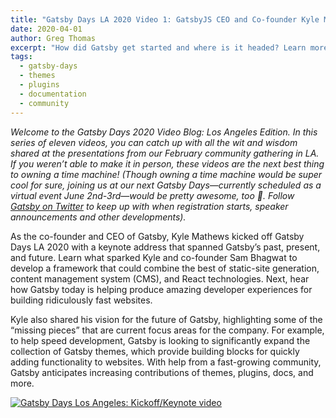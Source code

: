 ```yaml
---
title: "Gatsby Days LA 2020 Video 1: GatsbyJS CEO and Co-founder Kyle Mathews Shares His Vision for Gatsby’s Future"
date: 2020-04-01
author: Greg Thomas
excerpt: "How did Gatsby get started and where is it headed? Learn more about the past, present, and future of Gatsby in founder Kyle Mathews' keynote presentation from Gatsby Days LA 2020"
tags:
  - gatsby-days
  - themes
  - plugins
  - documentation
  - community
---
```


_Welcome to the Gatsby Days 2020 Video Blog: Los Angeles Edition. In this series of eleven videos, you can catch up with all the wit and wisdom shared at the presentations from our February community gathering in LA. If you weren’t able to make it in person, these videos are the next best thing to owning a time machine! (Though owning a time machine would be super cool for sure, joining us at our next Gatsby Days—currently scheduled as a virtual event June 2nd-3rd—would be pretty awesome, too 💜. Follow [Gatsby on Twitter](https://twitter.com/gatsbyjs) to keep up with when registration starts, speaker announcements and other developments)._

As the co-founder and CEO of Gatsby, Kyle Mathews kicked off Gatsby Days LA 2020 with a keynote address that spanned Gatsby’s past, present, and future. Learn what sparked Kyle and co-founder Sam Bhagwat to develop a framework that could combine the best of static-site generation, content management system (CMS), and React technologies. Next, hear how Gatsby today is helping produce amazing developer experiences for building ridiculously fast websites.

Kyle also shared his vision for the future of Gatsby, highlighting some of the “missing pieces” that are current focus areas for the company. For example, to help speed development, Gatsby is looking to significantly expand the collection of Gatsby themes, which provide building blocks for quickly adding functionality to websites. With help from a fast-growing community, Gatsby anticipates increasing contributions of themes, plugins, docs, and more.

[![Gatsby Days Los Angeles: Kickoff/Keynote video](https://res.cloudinary.com/marcomontalbano/image/upload/v1585686057/video_to_markdown/images/youtube--9Ta7L4rN3x4-c05b58ac6eb4c4700831b2b3070cd403.jpg)](http://www.youtube.com/watch?v=9Ta7L4rN3x4 "Gatsby Days Los Angeles - Kickoff/Keynote video and future of Gatsby")
